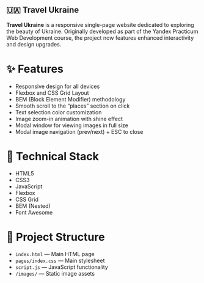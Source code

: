 ## 🇺🇦 Travel Ukraine

**Travel Ukraine** is a responsive single-page website dedicated to exploring the beauty of Ukraine. Originally developed as part of the Yandex Practicum Web Development course, the project now features enhanced interactivity and design upgrades.

# ✨ Features

- Responsive design for all devices  
- Flexbox and CSS Grid Layout  
- BEM (Block Element Modifier) methodology  
- Smooth scroll to the “places” section on click  
- Text selection color customization  
- Image zoom-in animation with shine effect  
- Modal window for viewing images in full size  
- Modal image navigation (prev/next) + ESC to close  

# 🧩 Technical Stack

- HTML5  
- CSS3  
- JavaScript  
- Flexbox  
- CSS Grid  
- BEM (Nested)  
- Font Awesome  

# 📁 Project Structure

- `index.html` — Main HTML page  
- `pages/index.css` — Main stylesheet  
- `script.js` — JavaScript functionality  
- `/images/` — Static image assets  
